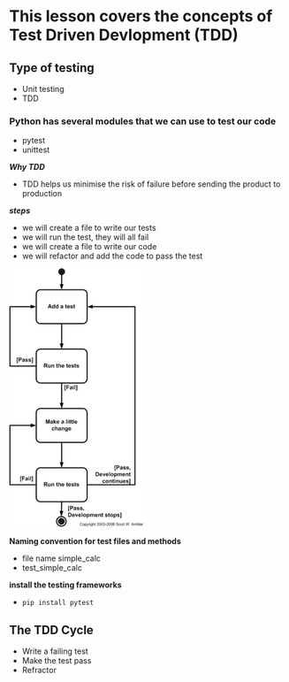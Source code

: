 # This lesson covers the concepts of Test Driven Devlopment (TDD)

## Type of testing
* Unit testing
* TDD

### Python has several modules that we can use to test our code
* pytest
* unittest

***Why TDD***
* TDD helps us minimise the risk of failure before sending the product to production

***steps***
* we will create a file to write our tests
* we will run the test, they will all fail
* we will create a file to write our code
* we will refactor and add the code to pass the test

![](tddSteps.png)

**Naming convention for test files and methods**
* file name simple_calc
* test_simple_calc

**install the testing frameworks**
* ```pip install pytest```
## The TDD Cycle
* Write a failing test
* Make the test pass
* Refractor